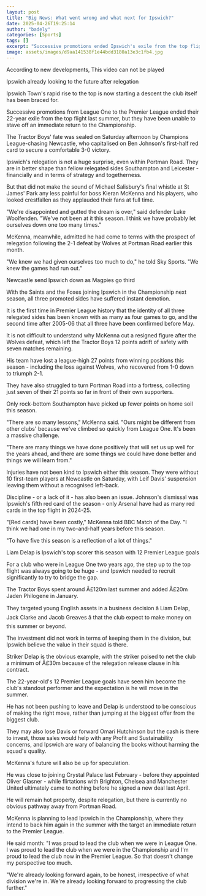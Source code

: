 ```yaml
---
layout: post
title: "Big News: What went wrong and what next for Ipswich?"
date: 2025-04-26T19:25:14
author: "badely"
categories: [Sports]
tags: []
excerpt: "Successive promotions ended Ipswich's exile from the top flight - but the Tractor Boys have been relegated after just one Premier League season."
image: assets/images/d9aa141538f1e44bdd3180a13e3c1fb4.jpg
---
```


According to new developments, This video can not be played

Ipswich already looking to the future after relegation

Ipswich Town's rapid rise to the top is now starting a descent the club itself has been braced for.

Successive promotions from League One to the Premier League ended their 22-year exile from the top flight last summer, but they have been unable to stave off an immediate return to the Championship.

The Tractor Boys' fate was sealed on Saturday afternoon by Champions League-chasing Newcastle, who capitalised on Ben Johnson's first-half red card to secure a comfortable 3-0 victory.

Ipswich's relegation is not a huge surprise, even within Portman Road. They are in better shape than fellow relegated sides Southampton and Leicester - financially and in terms of strategy and togetherness.

But that did not make the sound of Michael Salisbury's final whistle at St James' Park any less painful for boss Kieran McKenna and his players, who looked crestfallen as they applauded their fans at full time.

"We're disappointed and gutted the dream is over," said defender Luke Woolfenden. "We've not been at it this season. I think we have probably let ourselves down one too many times."

McKenna, meanwhile, admitted he had come to terms with the prospect of relegation following the 2-1 defeat by Wolves at Portman Road earlier this month.

"We knew we had given ourselves too much to do," he told Sky Sports. "We knew the games had run out."

Newcastle send Ipswich down as Magpies go third

With the Saints and the Foxes joining Ipswich in the Championship next season, all three promoted sides have suffered instant demotion.

It is the first time in Premier League history that the identity of all three relegated sides has been known with as many as four games to go, and the second time after 2005-06 that all three have been confirmed before May.

It is not difficult to understand why McKenna cut a resigned figure after the Wolves defeat, which left the Tractor Boys 12 points adrift of safety with seven matches remaining.

His team have lost a league-high 27 points from winning positions this season - including the loss against Wolves, who recovered from 1-0 down to triumph 2-1.

They have also struggled to turn Portman Road into a fortress, collecting just seven of their 21 points so far in front of their own supporters.

Only rock-bottom Southampton have picked up fewer points on home soil this season.

"There are so many lessons," McKenna said. "Ours might be different from other clubs' because we've climbed so quickly from League One. It's been a massive challenge.

"There are many things we have done positively that will set us up well for the years ahead, and there are some things we could have done better and things we will learn from."

Injuries have not been kind to Ipswich either this season. They were without 10 first-team players at Newcastle on Saturday, with Leif Davis' suspension leaving them without a recognised left-back.

Discipline - or a lack of it - has also been an issue. Johnson's dismissal was Ipswich's fifth red card of the season - only Arsenal have had as many red cards in the top flight in 2024-25.

"[Red cards] have been costly," McKenna told BBC Match of the Day. "I think we had one in my two-and-half years before this season.

"To have five this season is a reflection of a lot of things."

Liam Delap is Ipswich's top scorer this season with 12 Premier League goals

For a club who were in League One two years ago, the step up to the top flight was always going to be huge - and Ipswich needed to recruit significantly to try to bridge the gap.

The Tractor Boys spent around Â£120m last summer and added Â£20m Jaden Philogene in January.

They targeted young English assets in a business decision â Liam Delap, Jack Clarke and Jacob Greaves â that the club expect to make money on this summer or beyond.

The investment did not work in terms of keeping them in the division, but Ipswich believe the value in their squad is there.

Striker Delap is the obvious example, with the striker poised to net the club a minimum of Â£30m because of the relegation release clause in his contract.

The 22-year-old's 12 Premier League goals have seen him become the club's standout performer and the expectation is he will move in the summer.

He has not been pushing to leave and Delap is understood to be conscious of making the right move, rather than jumping at the biggest offer from the biggest club.

They may also lose Davis or forward Omari Hutchinson but the cash is there to invest, those sales would help with any Profit and Sustainability concerns, and Ipswich are wary of balancing the books without harming the squad's quality.

McKenna's future will also be up for speculation.

He was close to joining Crystal Palace last February - before they appointed Oliver Glasner - while flirtations with Brighton, Chelsea and Manchester United ultimately came to nothing before he signed a new deal last April.

He will remain hot property, despite relegation, but there is currently no obvious pathway away from Portman Road.

McKenna is planning to lead Ipswich in the Championship, where they intend to back him again in the summer with the target an immediate return to the Premier League.

He said month: "I was proud to lead the club when we were in League One. I was proud to lead the club when we were in the Championship and I'm proud to lead the club now in the Premier League. So that doesn't change my perspective too much.

"We're already looking forward again, to be honest, irrespective of what division we're in. We're already looking forward to progressing the club further."

